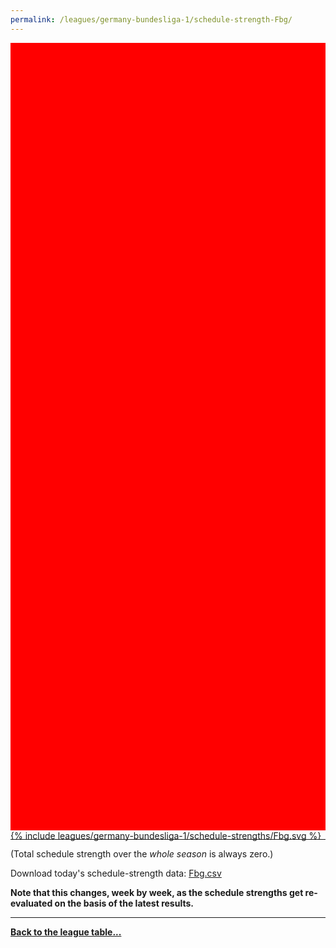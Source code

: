 ```yaml
---
permalink: /leagues/germany-bundesliga-1/schedule-strength-Fbg/
---
```


<style>
.svg-wrap {
    background-color:red;
    height:0;
    padding-top:250%; /* 350px/550px */
    position: relative;
}

svg {
    background-color: white;
    height: 100%;
    display:block;
    width: 100%;
    position: absolute;
    top:0;
    left:0;
}
</style>


<div class="svg-wrap">
{% include leagues/germany-bundesliga-1/schedule-strengths/Fbg.svg %}
</div>

-----

(Total schedule strength over the *whole season* is always zero.)


Download today's schedule-strength data: [Fbg.csv](/assets/leagues/germany-bundesliga-1/2022/schedule-strengths/Fbg.csv)

**Note that this changes, week by week, as the schedule strengths get re-evaluated on the
basis of the latest results.**

-----

[**Back to the league table...**](/leagues/germany-bundesliga-1)


